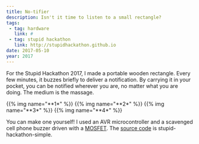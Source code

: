 ```yaml
---
title: No-tifier
description: Isn't it time to listen to a small rectangle?
tags:
 - tag: hardware
   link: #
 - tag: stupid hackathon
   link: http://stupidhackathon.github.io
date: 2017-05-10
year: 2017
---
```


<p>For the Stupid Hackathon 2017, I made a portable wooden rectangle. Every few minutes, it buzzes briefly to deliver a notification. By carrying it in your pocket, you can be notified wherever you are, no matter what you are doing. The medium is the massage.</p>

<div class="gallery">
{{% img name="**1*" %}}
{{% img name="**2*" %}}
{{% img name="**3*" %}}
{{% img name="**4*" %}}
</div>

<p>You can make one yourself! I used an AVR microcontroller and a scavenged cell phone buzzer driven with a <a href="http://bildr.org/2012/03/rfp30n06le-arduino/">MOSFET</a>. The <a href="https://gist.github.com/loganwilliams/d16d45ae2fec374e8300bbc17bd19338">source code</a> is stupid-hackathon-simple.</p>
